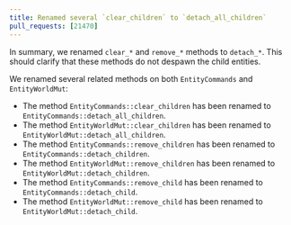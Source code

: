 ```yaml
---
title: Renamed several `clear_children` to `detach_all_children`
pull_requests: [21470]
---
```


In summary, we renamed `clear_*` and `remove_*` methods to `detach_*`.
This should clarify that these methods do not despawn the child entities.

We renamed several related methods on both `EntityCommands` and `EntityWorldMut`:
- The method `EntityCommands::clear_children` has been renamed to `EntityCommands::detach_all_children`.
- The method `EntityWorldMut::clear_children` has been renamed to `EntityWorldMut::detach_all_children`.
- The method `EntityCommands::remove_children` has been renamed to `EntityCommands::detach_children`.
- The method `EntityWorldMut::remove_children` has been renamed to `EntityWorldMut::detach_children`.
- The method `EntityCommands::remove_child` has been renamed to `EntityCommands::detach_child`.
- The method `EntityWorldMut::remove_child` has been renamed to `EntityWorldMut::detach_child`.


